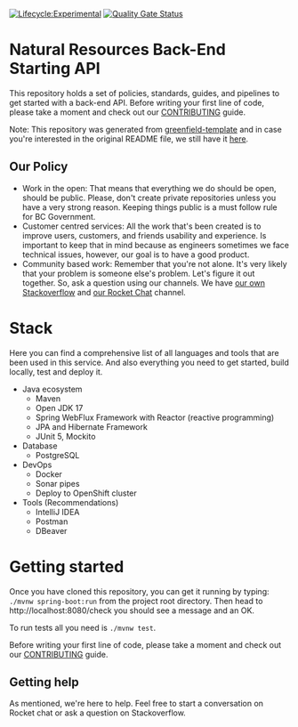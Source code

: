 [![Lifecycle:Experimental](https://img.shields.io/badge/Lifecycle-Experimental-339999)](https://github.com/bcgov/nr-backend-starting-api)
[![Quality Gate Status](https://sonarcloud.io/api/project_badges/measure?project=bcgov_nr-backend-starting-api&metric=alert_status)](https://sonarcloud.io/summary/new_code?id=bcgov_nr-backend-starting-api)

# Natural Resources Back-End Starting API

This repository holds a set of policies, standards, guides, and pipelines to
get started with a back-end API. Before writing your first line of code, please
take a moment and check out our [CONTRIBUTING](CONTRIBUTING.md) guide.

Note: This repository was generated from [greenfield-template](https://github.com/bcgov/greenfield-template)
and in case you're interested in the original README file, we still have it [here](README_template.md).

## Our Policy

- Work in the open: That means that everything we do should be open, should be
public. Please, don't create private repositories unless you have a very strong
reason. Keeping things public is a must follow rule for BC Government.
- Customer centred services: All the work that's been created is to improve users,
customers, and friends usability and experience. Is important to keep that in mind 
because as engineers sometimes we face technical issues, however, our goal is
to have a good product.
- Community based work: Remember that you're not alone. It's very likely that
your problem is someone else's problem. Let's figure it out together. So, ask
a question using our channels. We have [our own Stackoverflow](https://stackoverflow.developer.gov.bc.ca/)
and [our Rocket Chat](https://chat.developer.gov.bc.ca/) channel.

# Stack

Here you can find a comprehensive list of all languages and tools that are been used
in this service. And also everything you need to get started, build locally, test
and deploy it. 

- Java ecosystem
  - Maven
  - Open JDK 17
  - Spring WebFlux Framework with Reactor (reactive programming)
  - JPA and Hibernate Framework
  - JUnit 5, Mockito
- Database
  - PostgreSQL
- DevOps
  - Docker
  - Sonar pipes
  - Deploy to OpenShift cluster
- Tools (Recommendations)
  - IntelliJ IDEA
  - Postman
  - DBeaver

# Getting started

Once you have cloned this repository, you can get it running by typing: `./mvnw spring-boot:run`
from the project root directory. Then head to http://localhost:8080/check you should see a
message and an OK.

To run tests all you need is `./mvnw test`.

Before writing your first line of code, please take a moment and check out
our [CONTRIBUTING](CONTRIBUTING.md) guide.

## Getting help

As mentioned, we're here to help. Feel free to start a conversation
on Rocket chat or ask a question on Stackoverflow.
